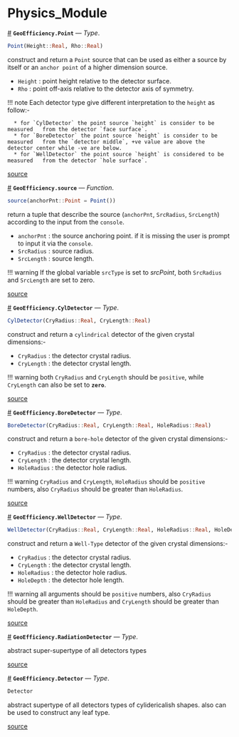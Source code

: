
<a id='Physics_Module-1'></a>

# Physics_Module

<a id='GeoEfficiency.Point' href='#GeoEfficiency.Point'>#</a>
**`GeoEfficiency.Point`** &mdash; *Type*.



```julia
Point(Height::Real, Rho::Real)
```

construct and return a `Point` source that can be used as either a source by itself or an `anchor point` of a higher dimension source.

  * `Height` : point height relative to the detector surface.
  * `Rho` : point off-axis relative to the detector axis of symmetry.

!!! note
    Each detector type give different interpretation to the `height` as follow:-

      * for `CylDetector` the point source `height` is consider to be measured   from the detector `face surface`.
      * for `BoreDetector` the point source `height` is consider to be measured   from the `detector middle`, +ve value are above the detector center while -ve are below.
      * for `WellDetector` the point source `height` is considered to be measured   from the detector `hole surface`.



<a target='_blank' href='https://github.com/DrKrar/GeoEfficiency.jl/blob/170767107041c25c1b27b1db64cbef507f9688da/src/Physics_Model.jl#L18-L37' class='documenter-source'>source</a><br>

<a id='GeoEfficiency.source' href='#GeoEfficiency.source'>#</a>
**`GeoEfficiency.source`** &mdash; *Function*.



```julia
source(anchorPnt::Point = Point())
```

return a tuple that describe the source (`anchorPnt`, `SrcRadius`, `SrcLength`) according to  the input from the `console`.

  * `anchorPnt` : the source anchoring point. if it is missing the user is prompt   to input it via the `console`.
  * `SrcRadius` : source radius.
  * `SrcLength` : source length.

!!! warning
    If the global variable `srcType` is set to $srcPoint$, both `SrcRadius` and `SrcLength`  are set to zero.



<a target='_blank' href='https://github.com/DrKrar/GeoEfficiency.jl/blob/170767107041c25c1b27b1db64cbef507f9688da/src/Physics_Model.jl#L100-L115' class='documenter-source'>source</a><br>

<a id='GeoEfficiency.CylDetector' href='#GeoEfficiency.CylDetector'>#</a>
**`GeoEfficiency.CylDetector`** &mdash; *Type*.



```julia
CylDetector(CryRadius::Real, CryLength::Real)
```

construct and return a `cylindrical` detector of the given crystal dimensions:-

  * `CryRadius` : the detector crystal radius.
  * `CryLength` : the detector crystal length.

!!! warning
    both `CryRadius` and `CryLength` should be `positive`, while `CryLength` can also be set to **`zero`**.



<a target='_blank' href='https://github.com/DrKrar/GeoEfficiency.jl/blob/170767107041c25c1b27b1db64cbef507f9688da/src/Physics_Model.jl#L160-L172' class='documenter-source'>source</a><br>

<a id='GeoEfficiency.BoreDetector' href='#GeoEfficiency.BoreDetector'>#</a>
**`GeoEfficiency.BoreDetector`** &mdash; *Type*.



```julia
BoreDetector(CryRadius::Real, CryLength::Real, HoleRadius::Real)
```

construct and return a `bore-hole` detector of the given crystal dimensions:-

  * `CryRadius` : the detector crystal radius.
  * `CryLength` : the detector crystal length.
  * `HoleRadius` : the detector hole radius.

!!! warning
    `CryRadius` and `CryLength`, `HoleRadius` should be `positive` numbers, also  `CryRadius` should be greater than `HoleRadius`.



<a target='_blank' href='https://github.com/DrKrar/GeoEfficiency.jl/blob/170767107041c25c1b27b1db64cbef507f9688da/src/Physics_Model.jl#L220-L234' class='documenter-source'>source</a><br>

<a id='GeoEfficiency.WellDetector' href='#GeoEfficiency.WellDetector'>#</a>
**`GeoEfficiency.WellDetector`** &mdash; *Type*.



```julia
WellDetector(CryRadius::Real, CryLength::Real, HoleRadius::Real, HoleDepth::Real)
```

construct and return a `Well-Type` detector of the given crystal dimensions:-

  * `CryRadius` : the detector crystal radius.
  * `CryLength` : the detector crystal length.
  * `HoleRadius` : the detector hole radius.
  * `HoleDepth` : the detector hole length.

!!! warning
    all arguments should be `positive` numbers, also  `CryRadius` should be greater than `HoleRadius` and  `CryLength` should be greater than  `HoleDepth`.



<a target='_blank' href='https://github.com/DrKrar/GeoEfficiency.jl/blob/170767107041c25c1b27b1db64cbef507f9688da/src/Physics_Model.jl#L273-L289' class='documenter-source'>source</a><br>

<a id='GeoEfficiency.RadiationDetector' href='#GeoEfficiency.RadiationDetector'>#</a>
**`GeoEfficiency.RadiationDetector`** &mdash; *Type*.



abstract super-supertype of all detectors types


<a target='_blank' href='https://github.com/DrKrar/GeoEfficiency.jl/blob/170767107041c25c1b27b1db64cbef507f9688da/src/Physics_Model.jl#L142' class='documenter-source'>source</a><br>

<a id='GeoEfficiency.Detector' href='#GeoEfficiency.Detector'>#</a>
**`GeoEfficiency.Detector`** &mdash; *Type*.



```julia
Detector
```

abstract supertype of all detectors types of cylidericalish shapes. also can be used to construct any leaf type.


<a target='_blank' href='https://github.com/DrKrar/GeoEfficiency.jl/blob/170767107041c25c1b27b1db64cbef507f9688da/src/Physics_Model.jl#L145-L152' class='documenter-source'>source</a><br>

